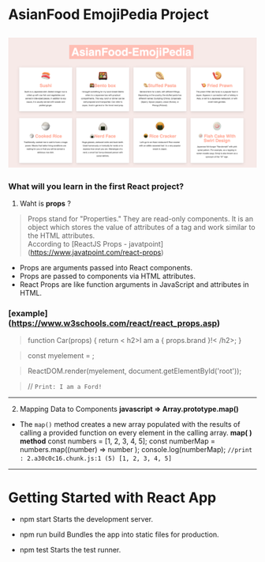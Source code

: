 # AsianFood EmojiPedia Project
![Test Image 4](https://github.com/miya-w/React-Projects/blob/main/02-asianfood-emoji-pedia/imgs/image01.png)
---
### What will you learn in the first React project?

1. Waht is **props** ?
> Props stand for "Properties." They are read-only components. It is an object which stores the value of attributes of a tag and work similar to the HTML attributes.  
According to [ReactJS Props - javatpoint] (https://www.javatpoint.com/react-props)

- Props are arguments passed into React components.
- Props are passed to components via HTML attributes.
- React Props are like function arguments in JavaScript and attributes in HTML.

### [example] (https://www.w3schools.com/react/react_props.asp)

>function Car(props) {
  return < h2>I am a { props.brand }!< /h2>;
}

> const myelement = <Car brand="Ford" />;

> ReactDOM.render(myelement, document.getElementById('root'));

> // `Print: I am a Ford!` 
---
2. Mapping Data to Components
**javascript ⇒ Array.prototype.map()**

- The `map()` method creates a new array populated with the results of calling a provided function on every element in the calling array.
**map( ) method**
const numbers = [1, 2, 3, 4, 5];
const numberMap = numbers.map((number) => number );
console.log(numberMap);
`//print : 2.a30c0c16.chunk.js:1 (5) [1, 2, 3, 4, 5]`

---
# Getting Started with React App
- npm start
    Starts the development server.

- npm run build
    Bundles the app into static files for production.

- npm test
    Starts the test runner.

